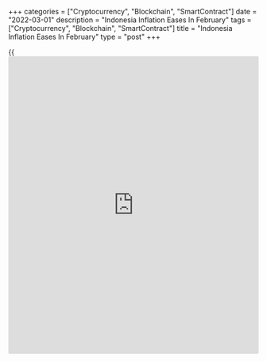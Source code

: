 +++
categories = ["Cryptocurrency", "Blockchain", "SmartContract"]
date = "2022-03-01"
description = "Indonesia Inflation Eases In February"
tags = ["Cryptocurrency", "Blockchain", "SmartContract"]
title = "Indonesia Inflation Eases In February"
type = "post"
+++

{{<iframe id="large-banner" src="https://www.bounty.group/#slide=15.0" width="100%" height="600" scrolling="no" style="border: 0px solid rgb(216, 221, 230); border-radius: 3px;">}}

Indonesia's consumer price inflation eased in February, data from the
statistics bureau showed on Tuesday.

Consumer prices rose 2.06 percent year-on-year in February, after a 2.18
percent increase in January. Economists had expected a rate of 2.1
percent.

Core inflation was 2.03 percent in February. Economists had expected
1.93 percent.

On a monthly basis, consumer prices declined 0.02 percent in February,
after a 0.56 percent increase in January. This was in line with
economists' expectations.

Prices for food, beverages and tobacco fell 0.84 percent yearly in
February and prices for information, communication and financial
services grew 0.04 percent.

For comments and feedback [contact](https://www.playgroundfx.com/contact/): editorial@rtt[news](https://www.letsplayfx.com/blog/forex-news-website/).com

[Economic News][1]

 **What parts of the world are seeing the best (and worst) economic
performances lately? Click[here][2] to check out our [Econ Scorecard][2]
and find out! See up-to-the-moment [ranking](https://www.playgroundfx.com/blog/crypto-exchange-ranking/)s for the best and worst
performers in [GDP][3], [unemployment rate][4], [inflation][2] and much
more.**

   1. www.rtt[news](https://www.letsplayfx.com/blog/forex-news-website/).com/Content/EconomicNews.aspx
   2. www.rtt[news](https://www.letsplayfx.com/blog/forex-news-website/).com/economic-scorecard/world-rank/CPI/highest-performance.aspx
   3. www.rtt[news](https://www.letsplayfx.com/blog/forex-news-website/).com/economic-scorecard/world-rank/GDP/highest-performance.aspx
   4. www.rtt[news](https://www.letsplayfx.com/blog/forex-news-website/).com/economic-scorecard/world-rank/unemployment-rate/lowest-performance.aspx